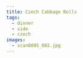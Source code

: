 ```yaml
---
title: Czech Cabbage Rolls
tags: 
  - dinner
  - side
  - czech
images:
  - scan0095_002.jpg
---
```

